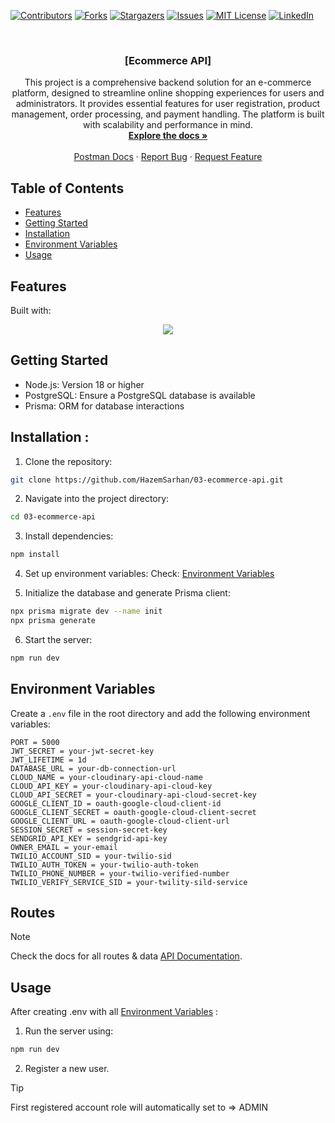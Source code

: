 [![Contributors][contributors-shield]][contributors-url]
[![Forks][forks-shield]][forks-url]
[![Stargazers][stars-shield]][stars-url]
[![Issues][issues-shield]][issues-url]
[![MIT License][license-shield]][license-url]
[![LinkedIn][linkedin-shield]][linkedin-url]

<!-- PROJECT LOGO -->
<br />
<div align="center">
  <a href="https://github.com/HazemSarhan/03-ecommerce-api"></a>

<h3 align="center">[Ecommerce API]</h3>

  <p align="center">
    This project is a comprehensive backend solution for an e-commerce platform, designed to streamline online shopping experiences for users and administrators. It provides essential features for user registration, product management, order processing, and payment handling. The platform is built with scalability and performance in mind.
    <br />
    <a href="http://localhost:3000/api-docs/"><strong>Explore the docs »</strong></a>
    <br />
    <br />
    <a href="https://documenter.getpostman.com/view/36229537/2sAYJ4jMDD">Postman Docs</a>
    ·
    <a href="https://github.com/HazemSarhan/03-ecommerce-api/issues/new?labels=bug&template=bug-report---.md">Report Bug</a>
    ·
    <a href="https://github.com/HazemSarhan/03-ecommerce-api/issues/new?labels=enhancement&template=feature-request---.md">Request Feature</a>
  </p>
</div>

<!-- TABLE OF CONTENTS -->

## Table of Contents

- [Features](#features)
- [Getting Started](#getting-started)
- [Installation](#installation)
- [Environment Variables](#environment-variables)
- [Usage](#usage)

## Features

Built with:

<div align="center">
  <img src="https://skillicons.dev/icons?i=js,nodejs,express,postgres,prisma,gcp" /><br>
</div>

## Getting Started

- Node.js: Version 18 or higher
- PostgreSQL: Ensure a PostgreSQL database is available
- Prisma: ORM for database interactions

## Installation :

1. Clone the repository:

```sh
git clone https://github.com/HazemSarhan/03-ecommerce-api.git
```

2. Navigate into the project directory:

```sh
cd 03-ecommerce-api
```

3. Install dependencies:

```sh
npm install
```

4. Set up environment variables:
   Check: [Environment Variables](#environment-variables)

5. Initialize the database and generate Prisma client:

```sh
npx prisma migrate dev --name init
npx prisma generate
```

6. Start the server:

```sh
npm run dev
```

## Environment Variables

Create a `.env` file in the root directory and add the following environment variables:

```env
PORT = 5000
JWT_SECRET = your-jwt-secret-key
JWT_LIFETIME = 1d
DATABASE_URL = your-db-connection-url
CLOUD_NAME = your-cloudinary-api-cloud-name
CLOUD_API_KEY = your-cloudinary-api-cloud-key
CLOUD_API_SECRET = your-cloudinary-api-cloud-secret-key
GOOGLE_CLIENT_ID = oauth-google-cloud-client-id
GOOGLE_CLIENT_SECRET = oauth-google-cloud-client-secret
GOOGLE_CLIENT_URL = oauth-google-cloud-client-url
SESSION_SECRET = session-secret-key
SENDGRID_API_KEY = sendgrid-api-key
OWNER_EMAIL = your-email
TWILIO_ACCOUNT_SID = your-twilio-sid
TWILIO_AUTH_TOKEN = your-twilio-auth-token
TWILIO_PHONE_NUMBER = your-twilio-verified-number
TWILIO_VERIFY_SERVICE_SID = your-twility-sild-service

```

## Routes

> [!NOTE]
> Check the docs for all routes & data [API Documentation](https://documenter.getpostman.com/view/36229537/2sAYJ4jMDD).

## Usage

After creating .env with all [Environment Variables](#environment-variables) :

1. Run the server using:

```sh
npm run dev
```

2. Register a new user.

> [!TIP]
> First registered account role will automatically set to => ADMIN

[contributors-shield]: https://img.shields.io/github/contributors/HazemSarhan/03-ecommerce-api?style=for-the-badge
[contributors-url]: https://github.com/HazemSarhan/03-ecommerce-api/graphs/contributors
[forks-shield]: https://img.shields.io/github/forks/HazemSarhan/03-ecommerce-api.svg?style=for-the-badge
[forks-url]: https://github.com/HazemSarhan/03-ecommerce-api/network/members
[stars-shield]: https://img.shields.io/github/stars/HazemSarhan/03-ecommerce-api.svg?style=for-the-badge
[stars-url]: https://github.com/HazemSarhan/03-ecommerce-api/stargazers
[issues-shield]: https://img.shields.io/github/issues/HazemSarhan/03-ecommerce-api.svg?style=for-the-badge
[issues-url]: https://github.com/HazemSarhan/03-ecommerce-api/issues
[license-shield]: https://img.shields.io/github/license/HazemSarhan/03-ecommerce-api.svg?style=for-the-badge
[license-url]: https://github.com/HazemSarhan/03-ecommerce-api/master/LICENSE.txt
[linkedin-shield]: https://img.shields.io/badge/-LinkedIn-black.svg?style=for-the-badge&logo=linkedin&colorB=555
[linkedin-url]: https://www.linkedin.com/in/hazemmegahed/
[product-screenshot]: images/screenshot.png
[node-js]: https://svgur.com/i/19bZ.svg
[express-js]: https://svgur.com/i/19a1.svg
[mongo-db]: https://svgur.com/i/19b4.svg
[jwt]: https://svgshare.com/i/19bi.svg
[db]: https://i.imgur.com/0CzwXXA.png
